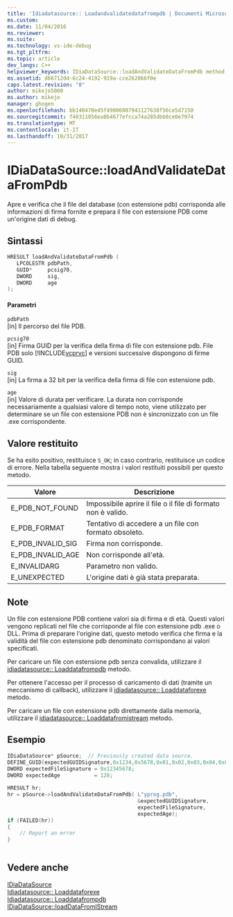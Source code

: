 ```yaml
---
title: 'Idiadatasource:: Loadandvalidatedatafrompdb | Documenti Microsoft'
ms.custom: 
ms.date: 11/04/2016
ms.reviewer: 
ms.suite: 
ms.technology: vs-ide-debug
ms.tgt_pltfrm: 
ms.topic: article
dev_langs: C++
helpviewer_keywords: IDiaDataSource::loadAndValidateDataFromPdb method
ms.assetid: d66712dd-6c24-4192-919a-cce262066f0e
caps.latest.revision: "8"
author: mikejo5000
ms.author: mikejo
manager: ghogen
ms.openlocfilehash: bb140470e45f49806087941127638f56ce5d7150
ms.sourcegitcommit: f40311056ea0b4677efcca74a285dbb0ce0e7974
ms.translationtype: MT
ms.contentlocale: it-IT
ms.lasthandoff: 10/31/2017
---
```

# <a name="idiadatasourceloadandvalidatedatafrompdb"></a>IDiaDataSource::loadAndValidateDataFromPdb
Apre e verifica che il file del database (con estensione pdb) corrisponda alle informazioni di firma fornite e prepara il file con estensione PDB come un'origine dati di debug.  
  
## <a name="syntax"></a>Sintassi  
  
```C++  
HRESULT loadAndValidateDataFromPdb (   
   LPCOLESTR pdbPath,  
   GUID*     pcsig70,  
   DWORD     sig,  
   DWORD     age  
);  
```  
  
#### <a name="parameters"></a>Parametri  
 `pdbPath`  
 [in] Il percorso del file PDB.  
  
 `pcsig70`  
 [in] Firma GUID per la verifica della firma di file con estensione pdb. File PDB solo [!INCLUDE[vcprvc](../../code-quality/includes/vcprvc_md.md)] e versioni successive dispongono di firme GUID.  
  
 `sig`  
 [in] La firma a 32 bit per la verifica della firma di file con estensione pdb.  
  
 `age`  
 [in] Valore di durata per verificare. La durata non corrisponde necessariamente a qualsiasi valore di tempo noto, viene utilizzato per determinare se un file con estensione PDB non è sincronizzato con un file .exe corrispondente.  
  
## <a name="return-value"></a>Valore restituito  
 Se ha esito positivo, restituisce `S_OK`; in caso contrario, restituisce un codice di errore. Nella tabella seguente mostra i valori restituiti possibili per questo metodo.  
  
|Valore|Descrizione|  
|-----------|-----------------|  
|E_PDB_NOT_FOUND|Impossibile aprire il file o il file di formato non è valido.|  
|E_PDB_FORMAT|Tentativo di accedere a un file con formato obsoleto.|  
|E_PDB_INVALID_SIG|Firma non corrisponde.|  
|E_PDB_INVALID_AGE|Non corrisponde all'età.|  
|E_INVALIDARG|Parametro non valido.|  
|E_UNEXPECTED|L'origine dati è già stata preparata.|  
  
## <a name="remarks"></a>Note  
 Un file con estensione PDB contiene valori sia di firma e di età. Questi valori vengono replicati nel file che corrisponde al file con estensione pdb .exe o DLL. Prima di preparare l'origine dati, questo metodo verifica che firma e la validità del file con estensione pdb denominato corrispondano ai valori specificati.  
  
 Per caricare un file con estensione pdb senza convalida, utilizzare il [idiadatasource:: Loaddatafrompdb](../../debugger/debug-interface-access/idiadatasource-loaddatafrompdb.md) metodo.  
  
 Per ottenere l'accesso per il processo di caricamento di dati (tramite un meccanismo di callback), utilizzare il [idiadatasource:: Loaddataforexe](../../debugger/debug-interface-access/idiadatasource-loaddataforexe.md) metodo.  
  
 Per caricare un file con estensione pdb direttamente dalla memoria, utilizzare il [idiadatasource:: Loaddatafromistream](../../debugger/debug-interface-access/idiadatasource-loaddatafromistream.md) metodo.  
  
## <a name="example"></a>Esempio  
  
```C++  
IDiaDataSource* pSource;  // Previously created data source.  
DEFINE_GUID(expectedGUIDSignature,0x1234,0x5678,0x01,0x02,0x03,0x04,0x05,0x06,0x07,0x08);  
DWORD expectedFileSignature = 0x12345678;  
DWORD expectedAge           = 128;  
  
HRESULT hr;  
hr = pSource->loadAndValidateDataFromPdb( L"yprog.pdb",  
                                          &expectedGUIDSignature,  
                                          expectedFileSignature,  
                                          expectedAge);  
if (FAILED(hr))  
{  
    // Report an error  
}  
  
```  
  
## <a name="see-also"></a>Vedere anche  
 [IDiaDataSource](../../debugger/debug-interface-access/idiadatasource.md)   
 [Idiadatasource:: Loaddataforexe](../../debugger/debug-interface-access/idiadatasource-loaddataforexe.md)   
 [Idiadatasource:: Loaddatafrompdb](../../debugger/debug-interface-access/idiadatasource-loaddatafrompdb.md)   
 [IDiaDataSource::loadDataFromIStream](../../debugger/debug-interface-access/idiadatasource-loaddatafromistream.md)